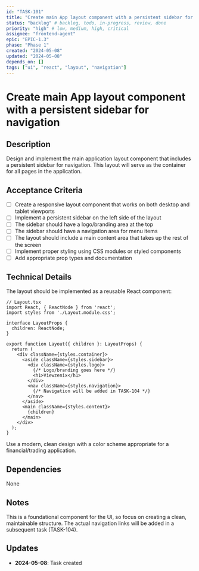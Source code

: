 ```yaml
---
id: "TASK-101"
title: "Create main App layout component with a persistent sidebar for navigation"
status: "backlog" # backlog, todo, in-progress, review, done
priority: "high" # low, medium, high, critical
assignee: "frontend-agent"
epic: "EPIC-1.3"
phase: "Phase 1"
created: "2024-05-08"
updated: "2024-05-08"
depends_on: []
tags: ["ui", "react", "layout", "navigation"]
---
```


# Create main App layout component with a persistent sidebar for navigation

## Description
Design and implement the main application layout component that includes a persistent sidebar for navigation. This layout will serve as the container for all pages in the application.

## Acceptance Criteria
- [ ] Create a responsive layout component that works on both desktop and tablet viewports
- [ ] Implement a persistent sidebar on the left side of the layout
- [ ] The sidebar should have a logo/branding area at the top
- [ ] The sidebar should have a navigation area for menu items
- [ ] The layout should include a main content area that takes up the rest of the screen
- [ ] Implement proper styling using CSS modules or styled components
- [ ] Add appropriate prop types and documentation

## Technical Details
The layout should be implemented as a reusable React component:

```tsx
// Layout.tsx
import React, { ReactNode } from 'react';
import styles from './Layout.module.css';

interface LayoutProps {
  children: ReactNode;
}

export function Layout({ children }: LayoutProps) {
  return (
    <div className={styles.container}>
      <aside className={styles.sidebar}>
        <div className={styles.logo}>
          {/* Logo/branding goes here */}
          <h1>Viewzenix</h1>
        </div>
        <nav className={styles.navigation}>
          {/* Navigation will be added in TASK-104 */}
        </nav>
      </aside>
      <main className={styles.content}>
        {children}
      </main>
    </div>
  );
}
```

Use a modern, clean design with a color scheme appropriate for a financial/trading application.

## Dependencies
None

## Notes
This is a foundational component for the UI, so focus on creating a clean, maintainable structure. The actual navigation links will be added in a subsequent task (TASK-104).

## Updates
- **2024-05-08**: Task created 